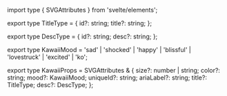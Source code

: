 import type { SVGAttributes } from 'svelte/elements';

export type TitleType = {
id?: string;
title?: string;
};

export type DescType = {
id?: string;
desc?: string;
};

export type KawaiiMood = 'sad' | 'shocked' | 'happy' | 'blissful' | 'lovestruck' | 'excited' | 'ko';

export type KawaiiProps = SVGAttributes<SVGElement> & {
size?: number | string;
color?: string;
mood?: KawaiiMood;
uniqueId?: string;
ariaLabel?: string;
title?: TitleType;
desc?: DescType;
};
